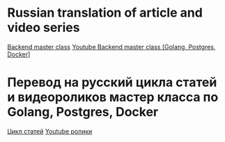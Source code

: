 # Russian translation of article and video series

[Backend master class](https://dev.to/techschoolguru/series/7172)
[Youtube Backend master class [Golang, Postgres, Docker]](https://www.youtube.com/watch?v=rx6CPDK_5mU&list=PLy_6D98if3ULEtXtNSY_2qN21VCKgoQAE)

# Перевод на русский цикла статей и видеороликов мастер класса по Golang, Postgres, Docker

[Цикл статей](https://dev.to/techschoolguru/series/7172)
[Youtube ролики](https://www.youtube.com/watch?v=rx6CPDK_5mU&list=PLy_6D98if3ULEtXtNSY_2qN21VCKgoQAE)